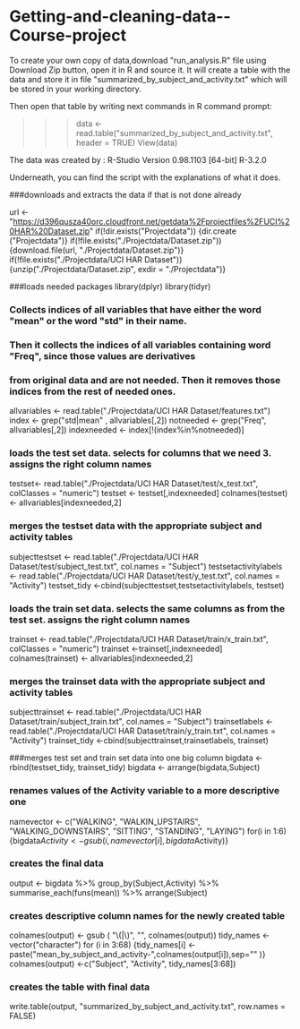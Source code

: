 # Getting-and-cleaning-data--Course-project


To create your own copy of data,download "run_analysis.R" file using Download Zip button,  open it  in R and source it. 
It will create a table with the data and store it in file "summarized_by_subject_and_activity.txt" which will 
be stored in your working directory. 

Then open that table by writing next commands in  R command prompt:

>>> data <- read.table("summarized_by_subject_and_activity.txt", header = TRUE) 
>>>View(data)

The data was created by :
R-Studio Version 0.98.1103 
[64-bit] R-3.2.0

Underneath, you can find the script with the explanations of what it does.

###downloads and extracts the data if that is not done already

url <- "https://d396qusza40orc.cloudfront.net/getdata%2Fprojectfiles%2FUCI%20HAR%20Dataset.zip"
if(!dir.exists("Projectdata")) {dir.create ("Projectdata")}
if(!file.exists("./Projectdata/Dataset.zip")) {download.file(url, "./Projectdata/Dataset.zip")}
if(!file.exists("./Projectdata/UCI HAR Dataset")) {unzip("./Projectdata/Dataset.zip",  exdir = "./Projectdata")}

###loads needed packages
library(dplyr)
library(tidyr)



### Collects indices of all variables that have either the word "mean" or the word "std" in their name.
### Then it collects  the indices of all variables containing word "Freq", since those values are derivatives 
### from original data and are not needed. Then it removes those indices from the rest of needed ones.

allvariables <- read.table("./Projectdata/UCI HAR Dataset/features.txt")
index <- grep("std|mean" , allvariables[,2])
notneeded <- grep("Freq", allvariables[,2])
indexneeded <- index[!(index%in%notneeded)]

###  loads the test set data. selects for columns that we need 3. assigns the right column names
testset<- read.table("./Projectdata/UCI HAR Dataset/test/x_test.txt",  colClasses = "numeric")
testset <- testset[,indexneeded]
colnames(testset) <- allvariables[indexneeded,2]

### merges the testset data with the appropriate subject and activity tables
subjecttestset <-   read.table("./Projectdata/UCI HAR Dataset/test/subject_test.txt", col.names = "Subject")
testsetactivitylabels <- read.table("./Projectdata/UCI HAR Dataset/test/y_test.txt", col.names = "Activity")
testset_tidy <-cbind(subjecttestset,testsetactivitylabels, testset)


### loads the train set data. selects the same columns as from the test set. assigns the right column names
trainset <- read.table("./Projectdata/UCI HAR Dataset/train/x_train.txt",  colClasses = "numeric")
trainset <-trainset[,indexneeded]
colnames(trainset) <- allvariables[indexneeded,2]

### merges the trainset data with the appropriate subject and activity tables
subjecttrainset <-   read.table("./Projectdata/UCI HAR Dataset/train/subject_train.txt", col.names = "Subject")
trainsetlabels <- read.table("./Projectdata/UCI HAR Dataset/train/y_train.txt", col.names = "Activity")
trainset_tidy <-cbind(subjecttrainset,trainsetlabels, trainset)


###merges test set and train set data into one big column
bigdata <- rbind(testset_tidy, trainset_tidy)
bigdata <- arrange(bigdata,Subject)

### renames values of the Activity variable to a more descriptive one
namevector <- c("WALKING", "WALKIN_UPSTAIRS", "WALKING_DOWNSTAIRS", "SITTING", "STANDING", "LAYING")
for(i in 1:6) {bigdata$Activity <- gsub(i, namevector[i], bigdata$Activity)}

### creates the final data
output <- bigdata %>%
  group_by(Subject,Activity) %>%
  summarise_each(funs(mean)) %>%
  arrange(Subject) 

### creates descriptive column names  for the newly created table
colnames(output) <- gsub ( "\\(|\\)", "", colnames(output))
tidy_names <- vector("character")
for (i in 3:68) {tidy_names[i] <-paste("mean_by_subject_and_activity-",colnames(output[i]),sep="" )}
colnames(output) <-c("Subject", "Activity", tidy_names[3:68])

### creates the table with final data
write.table(output, "summarized_by_subject_and_activity.txt",  row.names = FALSE) 
